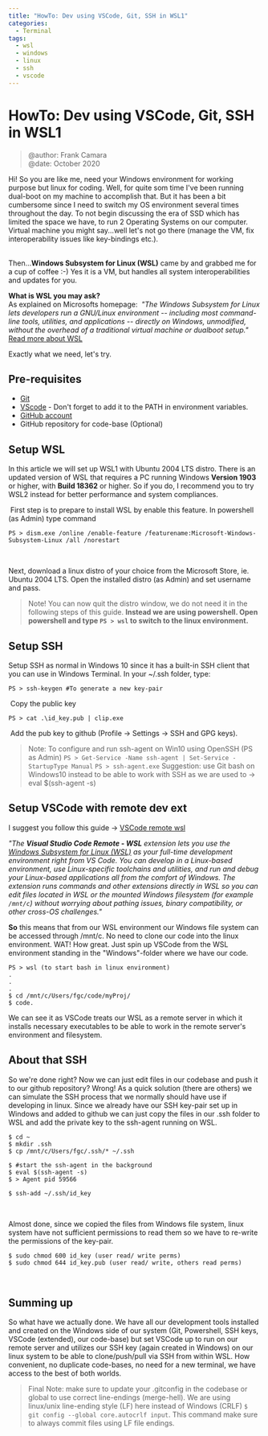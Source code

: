 ```yaml
---
title: "HowTo: Dev using VSCode, Git, SSH in WSL1"
categories:
  - Terminal
tags:
  - wsl
  - windows
  - linux
  - ssh
  - vscode
---
```


# HowTo: Dev using VSCode, Git, SSH in WSL1
> @author: Frank Camara  
> @date: October 2020
​

Hi! So you are like me, need your Windows environment for working purpose but linux for coding. Well, for quite som time I've been running dual-boot on my machine to accomplish that. But it has been a bit cumbersome since I need to switch my OS environment several times throughout the day. To not begin discussing the era of SSD which has limited the space we have, to run 2 Operating Systems on our computer. Virtual machine you might say...well let's not go there (manage the VM, fix interoperability issues like key-bindings etc.).  
​

Then...**Windows Subsystem for Linux (WSL)** came by and grabbed me for a cup of coffee :-) Yes it is a VM, but handles all system interoperabilities and updates for you.
​

**What is WSL you may ask?**  
As explained on Microsofts homepage:
​
*"The Windows Subsystem for Linux lets developers run a GNU/Linux environment -- including most command-line tools, utilities, and applications -- directly on Windows, unmodified, without the overhead of a traditional virtual machine or dualboot setup."* [Read more about WSL](https://docs.microsoft.com/en-us/windows/wsl/about)
​

Exactly what we need, let's try.
​

## Pre-requisites
- [Git](https://git-scm.com/download/win)
- [VScode](https://code.visualstudio.com/) - Don't forget to add it to the PATH in environment variables.
- [GitHub account](https://github.com/) 
- GitHub repository for code-base (Optional)
​
## Setup WSL
In this article we will set up WSL1 with Ubuntu 2004 LTS distro. There is an updated version of WSL that requires a PC running Windows **Version 1903**  or higher, with  **Build 18362**  or higher. So if you do, I recommend you to try WSL2 instead for better performance and system compliances.

​
First step is to prepare to install WSL by enable this feature. In powershell (as Admin) type command
​

    PS > dism.exe /online /enable-feature /featurename:Microsoft-Windows-Subsystem-Linux /all /norestart
​

Next, download a linux distro of your choice from the Microsoft Store, ie. Ubuntu 2004 LTS. Open the installed distro (as Admin) and set username and pass.
​

> Note! You can now quit the distro window, we do not need it in the following steps of this guide. **Instead we are using powershell. Open powershell and type `PS > wsl` to switch to the linux environment.**
​

## Setup SSH
Setup SSH as normal in Windows 10 since it has a built-in SSH client that you can use in Windows Terminal. 
In your ~/.ssh folder, type:
​

    PS > ssh-keygen #To generate a new key-pair

​
Copy the public key
​

    PS > cat .\id_key.pub | clip.exe

​
Add the pub key to github (Profile -> Settings -> SSH and GPG keys). 
​

> Note: To configure and run ssh-agent on Win10 using OpenSSH (PS as Admin) 
> `PS > Get-Service -Name ssh-agent | Set-Service -StartupType Manual`
> `PS > ssh-agent.exe`
> Suggestion: use Git bash on Windows10 instead to be able to work with SSH as we are used to -> eval $(ssh-agent -s)
​

## Setup VSCode with remote dev ext
I suggest you follow this guide -> [VSCode remote wsl](https://code.visualstudio.com/docs/remote/wsl.)
​

*"The  **Visual Studio Code Remote - WSL**  extension lets you use the  [Windows Subsystem for Linux (WSL)](https://docs.microsoft.com/windows/wsl)  as your full-time development environment right from VS Code. You can develop in a Linux-based environment, use Linux-specific toolchains and utilities, and run and debug your Linux-based applications all from the comfort of Windows.*
*The extension runs commands and other extensions directly in WSL so you can edit files located in WSL or the mounted Windows filesystem (for example  `/mnt/c`) without worrying about pathing issues, binary compatibility, or other cross-OS challenges."*
​

**So** this means that from our WSL environment our Windows file system can be accessed through /mnt/c. No need to clone our code into the linux environment. WAT! How great. Just spin up VSCode from the WSL environment standing in the "Windows"-folder where we have our code.
​

	PS > wsl (to start bash in linux environment)
	.
	.
	.
    $ cd /mnt/c/Users/fgc/code/myProj/
    $ code.
  

We can see it as VSCode treats our WSL as a remote server in which it installs necessary executables to be able to work in the remote server's environment and filesystem.
​

## About that SSH
So we're done right? Now we can just edit files in our codebase and push it to our github repository? Wrong! As a quick solution (there are others) we can simulate the SSH process that we normally should have use if developing in linux. Since we already have our SSH key-pair set up in Windows and added to github we can just copy the files in our .ssh folder to WSL and add the private key to the ssh-agent running on WSL.

	
	$ cd ~
	$ mkdir .ssh
	$ cp /mnt/c/Users/fgc/.ssh/* ~/.ssh
    
    $ #start the ssh-agent in the background
    $ eval $(ssh-agent -s)
    $ > Agent pid 59566
    
	$ ssh-add ~/.ssh/id_key
​

Almost done, since we copied the files from Windows file system, linux system have not sufficient permissions to read them so we have to re-write the permissions of the key-pair.
​

    $ sudo chmod 600 id_key (user read/ write perms)
    $ sudo chmod 644 id_key.pub (user read/ write, others read perms)
​
​
## Summing up
So what have we actually done. We have all our development tools installed and created on the Windows side of our system (Git, Powershell, SSH keys, VSCode (extended), our code-base) but set VSCode up to run on our remote server and utilizes our SSH key (again created in Windows) on our linux system to be able to clone/push/pull via SSH from within WSL. How convenient, no duplicate code-bases, no need for a new terminal, we have access to the best of both worlds. 
​

> Final Note: make sure to update your .gitconfig in the codebase or global to use correct line-endings (merge-hell). We are using linux/unix line-ending style (LF) here instead of Windows (CRLF) `$ git config --global core.autocrlf input`. This command make sure to always commit files using LF file endings.